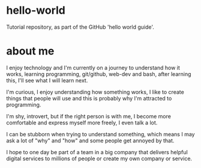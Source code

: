# hello-world
Tutorial repository, as part of the GitHub 'hello world guide'.

# about me
I enjoy technology and I'm currently on a journey to understand how it works, learning programming, git/github, web-dev and bash, after learning this, I'll see what I will learn next.

I'm curious, I enjoy understanding how something works, I like to create things that people will use and this is probably why I'm attracted to programming.

I'm shy, introvert, but if the right person is with me, I become more comfortable and express myself more freely, I even talk a lot.

I can be stubborn when trying to understand something, which means I may ask a lot of "why" and "how" and some people get annoyed by that.

I hope to one day be part of a team in a big company that delivers helpful digital services to millions of people or create my own company or service.
